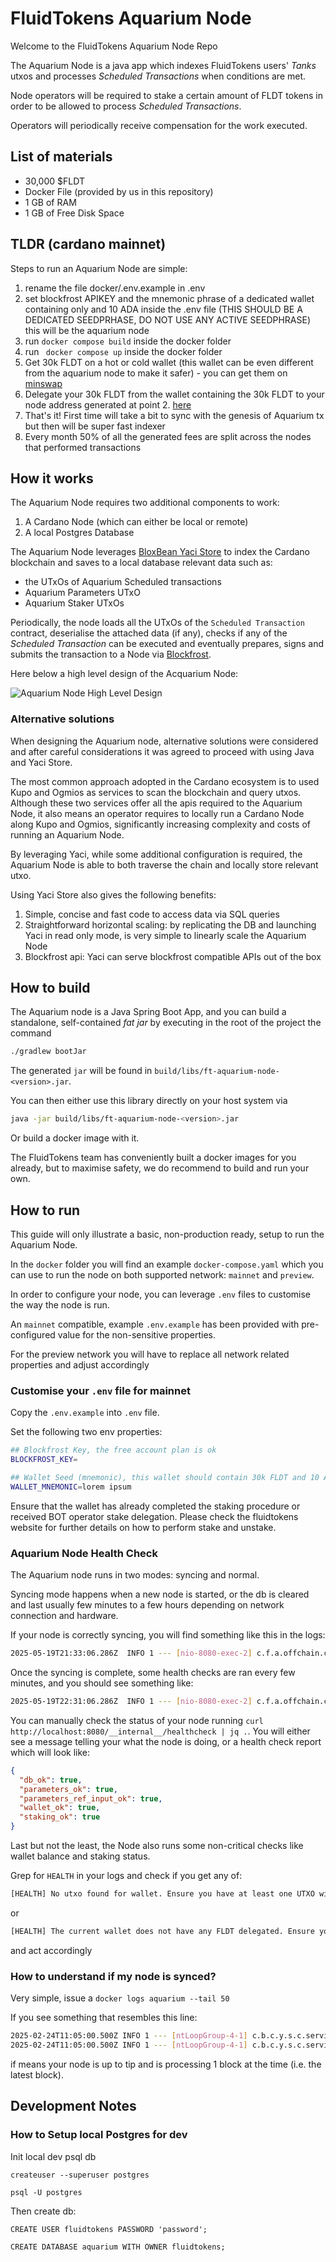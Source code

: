 # FluidTokens Aquarium Node 

Welcome to the FluidTokens Aquarium Node Repo

The Aquarium Node is a java app which indexes FluidTokens users' _Tanks_ utxos and processes _Scheduled Transactions_
when conditions are met.

Node operators will be required to stake a certain amount of FLDT tokens in order to be allowed to process _Scheduled Transactions_.

Operators will periodically receive compensation for the work executed.

## List of materials

- 30,000 $FLDT
- Docker File (provided by us in this repository)
- 1 GB of RAM
- 1 GB of Free Disk Space


## TLDR (cardano mainnet)

Steps to run an Aquarium Node are simple:

1. rename the file docker/.env.example in .env
2. set blockfrost APIKEY and the mnemonic phrase of a dedicated wallet containing only and 10 ADA inside the .env file (THIS SHOULD BE A DEDICATED SEEDPRHASE, DO NOT USE ANY ACTIVE SEEDPHRASE) this will be the aquarium node 
3. run `docker compose build` inside the docker folder
4. run ` docker compose up` inside the docker folder
5. Get 30k FLDT on a hot or cold wallet (this wallet can be even different from the aquarium node to make it safer) - you can get them on [minswap](https://minswap.org/tokens/fldt) 
6. Delegate your 30k FLDT from the wallet containing the 30k FLDT to your node address generated at point 2. [here](https://aquarium-qa.fluidtokens.com/validator)
7. That's it! First time will take a bit to sync with the genesis of Aquarium tx but then will be super fast indexer
8. Every month 50% of all the generated fees are split across the nodes that performed transactions

## How it works

The Aquarium Node requires two additional components to work:

1. A Cardano Node (which can either be local or remote)
2. A local Postgres Database

The Aquarium Node leverages [BloxBean Yaci Store](https://github.com/bloxbean/yaci-store) to index the Cardano blockchain and 
saves to a local database relevant data such as:

* the UTxOs of Aquarium Scheduled transactions
* Aquarium Parameters UTxO 
* Aquarium Staker UTxOs

Periodically, the node loads all the UTxOs of the `Scheduled Transaction` contract, deserialise the attached data (if any),
checks if any of the _Scheduled Transaction_ can be executed and eventually prepares, signs and submits the transaction to a Node via [Blockfrost](https://blockfrost.io/).

Here below a high level design of the Acquarium Node:

![Aquarium Node High Level Design](AQUARIUM_DESIGN.jpg)

### Alternative solutions

When designing the Aquarium node, alternative solutions were considered and after careful considerations it was agreed to proceed with using 
Java and Yaci Store.

The most common approach adopted in the Cardano ecosystem is to used Kupo and Ogmios as services to scan the blockchain and query utxos.
Although these two services offer all the apis required to the Aquarium Node, it also means an operator requires to locally run a Cardano Node
along Kupo and Ogmios, significantly increasing complexity and costs of running an Aquarium Node.

By leveraging Yaci, while some additional configuration is required, the Aquarium Node is able to both traverse the chain and locally store relevant utxo.

Using Yaci Store also gives the following benefits:
1. Simple, concise and fast code to access data via SQL queries
2. Straightforward horizontal scaling: by replicating the DB and launching Yaci in read only mode, is very simple to linearly scale
the Aquarium Node
3. Blockfrost api: Yaci can serve blockfrost compatible APIs out of the box

## How to build

The Aquarium node is a Java Spring Boot App, and you can build a standalone, self-contained _fat jar_ by executing in the root 
of the project the command 

```bash
./gradlew bootJar
```

The generated `jar` will be found in `build/libs/ft-aquarium-node-<version>.jar`.

You can then either use this library directly on your host system via 

```bash
java -jar build/libs/ft-aquarium-node-<version>.jar 
``` 

Or build a docker image with it.

The FluidTokens team has conveniently built a docker images for you already, but to maximise safety, we do recommend 
to build and run your own.

## How to run

This guide will only illustrate a basic, non-production ready, setup to run the Aquarium Node.

In the `docker` folder you will find an example `docker-compose.yaml` which you can use to run the node on both supported 
network: `mainnet` and `preview`.

In order to configure your node, you can leverage `.env` files to customise the way the node is run.

An `mainnet` compatible, example `.env.example` has been provided with pre-configured value for the non-sensitive properties.

For the preview network you will have to replace all network related properties and adjust accordingly

### Customise your `.env` file for mainnet

Copy the `.env.example` into `.env` file.

Set the following two env properties:

```bash
## Blockfrost Key, the free account plan is ok
BLOCKFROST_KEY=

## Wallet Seed (mnemonic), this wallet should contain 30k FLDT and 10 ADA to start, create a dedicated wallet and never share the mnemonic with anyone
WALLET_MNEMONIC=lorem ipsum
```

Ensure that the wallet has already completed the staking procedure or received BOT operator stake delegation. Please 
check the fluidtokens website for further details on how to perform stake and unstake.

### Aquarium Node Health Check

The Aquarium node runs in two modes: syncing and normal.

Syncing mode happens when a new node is started, or the db is cleared and last usually few minutes to a few hours depending on
network connection and hardware.

If your node is correctly syncing, you will find something like this in the logs:

```bash
2025-05-19T21:33:06.286Z  INFO 1 --- [nio-8080-exec-2] c.f.a.offchain.controller.Healthcheck    : [HEALTH] Aquarium Node is correctly syncing the blockchain.
```

Once the syncing is complete, some health checks are ran every few minutes, and you should see something like:

```bash
2025-05-19T22:31:06.286Z  INFO 1 --- [nio-8080-exec-2] c.f.a.offchain.controller.Healthcheck    : [HEALTH] Aquarium Node is healthy
```

You can manually check the status of your node running `curl http://localhost:8080/__internal__/healthcheck | jq .`. 
You will either see a message telling your what the node is doing, or a health check report which will look like:

```json
{
  "db_ok": true,
  "parameters_ok": true,
  "parameters_ref_input_ok": true,
  "wallet_ok": true,
  "staking_ok": true
}
```

Last but not the least, the Node also runs some non-critical checks like wallet balance and staking status.

Grep for `HEALTH` in your logs and check if you get any of:
```bash
[HEALTH] No utxo found for wallet. Ensure you have at least one UTXO with only ada in it.
```
or 
```bash
[HEALTH] The current wallet does not have any FLDT delegated. Ensure you're staking FLDT to the Node's wallet.
```

and act accordingly

### How to understand if my node is synced?

Very simple, issue a `docker logs aquarium --tail 50`

If you see something that resembles this line:
```bash
2025-02-24T11:05:00.500Z INFO 1 --- [ntLoopGroup-4-1] c.b.c.y.s.c.service.CursorServiceImpl : # of blocks written: 1
2025-02-24T11:05:00.500Z INFO 1 --- [ntLoopGroup-4-1] c.b.c.y.s.c.service.CursorServiceImpl : Block No: 11525533
```

if means your node is up to tip and is processing 1 block at the time (i.e. the latest block).

## Development Notes

### How to Setup local Postgres for dev

Init local dev psql db

`createuser --superuser postgres`

`psql -U postgres`

Then create db:

```
CREATE USER fluidtokens PASSWORD 'password';

CREATE DATABASE aquarium WITH OWNER fluidtokens;
```
